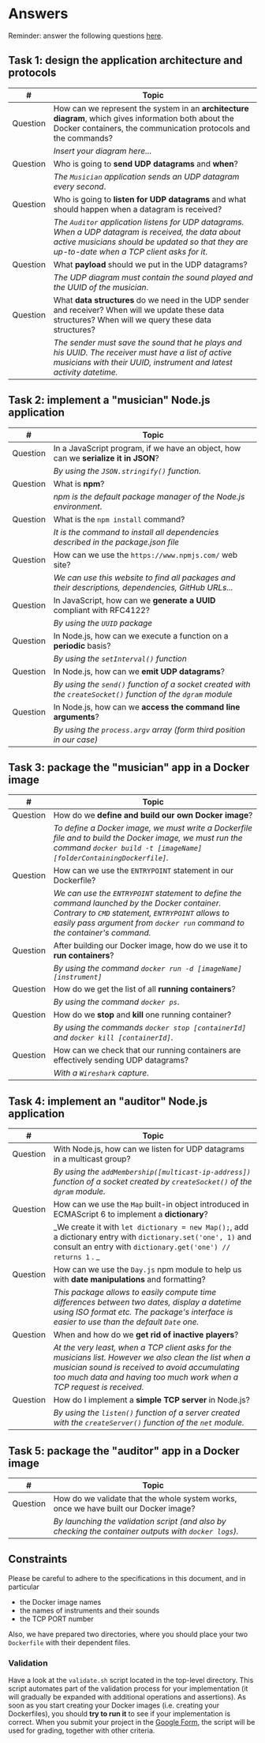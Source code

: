 # Answers

Reminder: answer the following questions [here](https://forms.gle/6SM7cu4cYhNsRvqX8).

## Task 1: design the application architecture and protocols

| #        | Topic                                                        |
| -------- | ------------------------------------------------------------ |
| Question | How can we represent the system in an **architecture diagram**, which gives information both about the Docker containers, the communication protocols and the commands? |
|          | _Insert your diagram here..._                                |
| Question | Who is going to **send UDP datagrams** and **when**?         |
|          | _The `Musician` application sends an UDP datagram every second_. |
| Question | Who is going to **listen for UDP datagrams** and what should happen when a datagram is received? |
|          | _The `Auditor` application listens for UDP datagrams. When a UDP datagram is received, the data about active musicians should be updated so that they are up-to-date when a TCP client asks for it_. |
| Question | What **payload** should we put in the UDP datagrams?         |
|          | _The UDP diagram must contain the sound played and the UUID of the musician_. |
| Question | What **data structures** do we need in the UDP sender and receiver? When will we update these data structures? When will we query these data structures? |
|          | _The sender must save the sound that he plays and his UUID. The receiver must have a list of active musicians with their UUID, instrument and latest activity datetime._ |

## Task 2: implement a "musician" Node.js application

| #        | Topic                                                        |
| -------- | ------------------------------------------------------------ |
| Question | In a JavaScript program, if we have an object, how can we **serialize it in JSON**? |
|          | _By using the `JSON.stringify()` function._                  |
| Question | What is **npm**?                                             |
|          | _npm is the default package manager of the Node.js environment_. |
| Question | What is the `npm install` command?                           |
|          | _It is the command to install all dependencies described in the package.json file_ |
| Question | How can we use the `https://www.npmjs.com/` web site?        |
|          | _We can use this website to find all packages and their descriptions, dependencies, GitHub URLs..._ |
| Question | In JavaScript, how can we **generate a UUID** compliant with RFC4122? |
|          | _By using the `UUID` package_                                |
| Question | In Node.js, how can we execute a function on a **periodic** basis? |
|          | _By using the `setInterval()` function_                      |
| Question | In Node.js, how can we **emit UDP datagrams**?               |
|          | _By using the `send()` function of a socket created with the `createSocket()` function of the `dgram` module_ |
| Question | In Node.js, how can we **access the command line arguments**? |
|          | _By using the `process.argv` array (form third position in our case)_ |

## Task 3: package the "musician" app in a Docker image

| #        | Topic                                                        |
| -------- | ------------------------------------------------------------ |
| Question | How do we **define and build our own Docker image**?         |
|          | _To define a Docker image, we must write a Dockerfile file and to build the Docker image, we must run the command `docker build -t [imageName] [folderContainingDockerfile]`._ |
| Question | How can we use the `ENTRYPOINT` statement in our Dockerfile? |
|          | _We can use the `ENTRYPOINT` statement to define the command launched by the Docker container. Contrary to `CMD` statement, `ENTRYPOINT` allows to easily pass argument from `docker run` command to the container's command._ |
| Question | After building our Docker image, how do we use it to **run containers**? |
|          | _By using the command `docker run -d [imageName] [instrument]`_ |
| Question | How do we get the list of all **running containers**?        |
|          | _By using the command `docker ps`_.                          |
| Question | How do we **stop** and **kill** one running container?       |
|          | _By using the commands `docker stop [containerId]` and `docker kill [containerId]`_. |
| Question | How can we check that our running containers are effectively sending UDP datagrams? |
|          | _With a `Wireshark` capture_.                                |

## Task 4: implement an "auditor" Node.js application

| #        | Topic                                                        |
| -------- | ------------------------------------------------------------ |
| Question | With Node.js, how can we listen for UDP datagrams in a multicast group? |
|          | _By using the `addMembership([multicast-ip-address])` function of a socket created by `createSocket()` of the `dgram` module._ |
| Question | How can we use the `Map` built-in object introduced in ECMAScript 6 to implement a **dictionary**? |
|          | _We create it with `let dictionary = new Map();`, add a dictionary entry with `dictionary.set('one', 1)` and consult an entry with `dictionary.get('one') // returns 1` . _ |
| Question | How can we use the `Day.js` npm module to help us with **date manipulations** and formatting? |
|          | _This package allows to easily compute time differences between two dates, display a datetime using ISO format etc. The package's interface is easier to use than the default `Date` one._ |
| Question | When and how do we **get rid of inactive players**?          |
|          | _At the very least, when a TCP client asks for the musicians list. However we also clean the list when a musician sound is received to avoid accumulating too much data and having too much work when a TCP request is received._ |
| Question | How do I implement a **simple TCP server** in Node.js?       |
|          | _By using the `listen()` function of a server created with the `createServer()` function of the `net` module._ |

## Task 5: package the "auditor" app in a Docker image

| #        | Topic                                                        |
| -------- | ------------------------------------------------------------ |
| Question | How do we validate that the whole system works, once we have built our Docker image? |
|          | _By launching the validation script (and also by checking the container outputs with `docker logs`)._ |

## Constraints

Please be careful to adhere to the specifications in this document, and in particular

- the Docker image names
- the names of instruments and their sounds
- the TCP PORT number

Also, we have prepared two directories, where you should place your two `Dockerfile` with their dependent files.

### Validation

Have a look at the `validate.sh` script located in the top-level directory. This script automates part of the validation process for your implementation (it will gradually be expanded with additional operations and assertions). As soon as you start creating your Docker images (i.e. creating your Dockerfiles), you should **try to run it** to see if your implementation is correct. When you submit your project in the [Google Form](https://forms.gle/6SM7cu4cYhNsRvqX8), the script will be used for grading, together with other criteria.